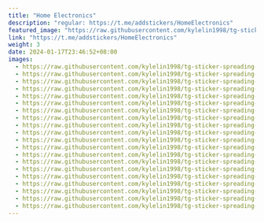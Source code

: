 ```yaml
---
title: "Home Electronics"
description: "regular: https://t.me/addstickers/HomeElectronics"
featured_image: "https://raw.githubusercontent.com/kylelin1998/tg-sticker-spreading-worldwide-images/main/img/82af461a-13e1-43f5-bf4c-24118ed2671a.jpg"
link: "https://t.me/addstickers/HomeElectronics"
weight: 3
date: 2024-01-17T23:46:52+08:00
images:
  - https://raw.githubusercontent.com/kylelin1998/tg-sticker-spreading-worldwide-images/main/img/82af461a-13e1-43f5-bf4c-24118ed2671a.jpg
  - https://raw.githubusercontent.com/kylelin1998/tg-sticker-spreading-worldwide-images/main/img/89fa4a08-20f2-4946-9ee5-79189a3086fc.jpg
  - https://raw.githubusercontent.com/kylelin1998/tg-sticker-spreading-worldwide-images/main/img/1f3003b3-2bbf-4ee3-97a0-bf1669f97641.jpg
  - https://raw.githubusercontent.com/kylelin1998/tg-sticker-spreading-worldwide-images/main/img/492cd138-9124-41e1-a9bf-e06fd861252f.jpg
  - https://raw.githubusercontent.com/kylelin1998/tg-sticker-spreading-worldwide-images/main/img/31f3aea8-bd1c-4224-aac7-b490aac037d2.jpg
  - https://raw.githubusercontent.com/kylelin1998/tg-sticker-spreading-worldwide-images/main/img/2093b116-536f-4201-952b-f0e260152b99.jpg
  - https://raw.githubusercontent.com/kylelin1998/tg-sticker-spreading-worldwide-images/main/img/59baffba-c25c-4616-a7e9-3ec4ffd7e005.jpg
  - https://raw.githubusercontent.com/kylelin1998/tg-sticker-spreading-worldwide-images/main/img/72827355-1b48-4405-b332-09eeaa3e6dd4.jpg
  - https://raw.githubusercontent.com/kylelin1998/tg-sticker-spreading-worldwide-images/main/img/a5c54879-d1bb-4b44-8f97-08287ac873ed.jpg
  - https://raw.githubusercontent.com/kylelin1998/tg-sticker-spreading-worldwide-images/main/img/af0519f9-d9ef-4bd7-ba57-28dd147ca311.jpg
  - https://raw.githubusercontent.com/kylelin1998/tg-sticker-spreading-worldwide-images/main/img/93488c37-ce3a-43a1-84a9-d324675b1c9e.jpg
  - https://raw.githubusercontent.com/kylelin1998/tg-sticker-spreading-worldwide-images/main/img/d37f92cc-7dbe-462e-9443-bb7f72451892.jpg
  - https://raw.githubusercontent.com/kylelin1998/tg-sticker-spreading-worldwide-images/main/img/5e275f2d-215d-4ef7-9951-44550cf651b8.jpg
  - https://raw.githubusercontent.com/kylelin1998/tg-sticker-spreading-worldwide-images/main/img/df71f8c7-1333-43a7-b0f9-aa4b615239cb.jpg
  - https://raw.githubusercontent.com/kylelin1998/tg-sticker-spreading-worldwide-images/main/img/99ae8394-516e-40dc-bef2-803cd3d0c7c8.jpg
  - https://raw.githubusercontent.com/kylelin1998/tg-sticker-spreading-worldwide-images/main/img/e4c36a42-7ac2-4b49-aaba-c83a72829ad2.jpg
  - https://raw.githubusercontent.com/kylelin1998/tg-sticker-spreading-worldwide-images/main/img/6835d0b0-c0d3-4fa2-9898-e3ee134a3d3d.jpg
  - https://raw.githubusercontent.com/kylelin1998/tg-sticker-spreading-worldwide-images/main/img/72d58be4-a4a8-4c6d-9fb4-fd13c969f421.jpg
  - https://raw.githubusercontent.com/kylelin1998/tg-sticker-spreading-worldwide-images/main/img/0a54ea2f-a88d-47e6-9ac8-2b8ab51f5147.jpg
  - https://raw.githubusercontent.com/kylelin1998/tg-sticker-spreading-worldwide-images/main/img/8bc6f309-51b5-4b69-bfc6-bd15d78c2866.jpg
---
```

